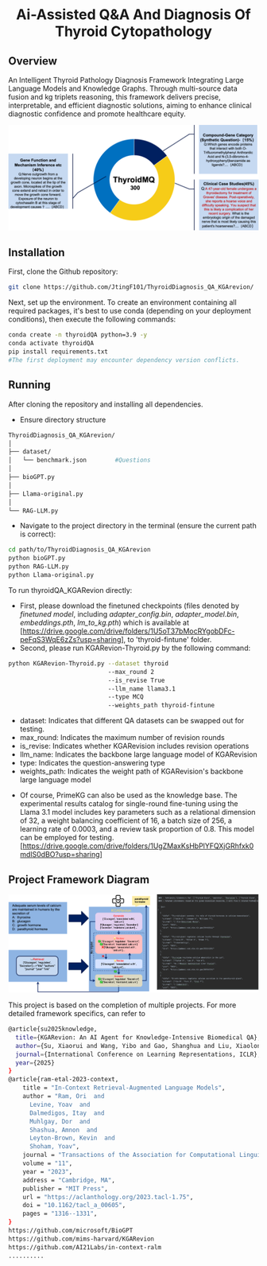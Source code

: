 <h1 align="center">
Ai-Assisted Q&A And Diagnosis Of Thyroid Cytopathology
</h1>

##  Overview 
An Intelligent Thyroid Pathology Diagnosis Framework Integrating Large Language Models and Knowledge Graphs. Through multi-source data fusion and kg triplets reasoning, this framework delivers precise, interpretable, and efficient diagnostic solutions, aiming to enhance clinical diagnostic confidence and promote healthcare equity.

![Thyroid QA300](https://github.com/JtingF101/ThyroidDiagnosis_QA_KGArevion/blob/main/dataset/README_pic/ThyroidMQ-300.png)

##   Installation

First, clone the Github repository:

```bash
git clone https://github.com/JtingF101/ThyroidDiagnosis_QA_KGArevion/
```

Next, set up the environment. To create an environment containing all required packages, it's best to use conda (depending on your deployment conditions), then execute the following commands:

```bash
conda create -n thyroidQA python=3.9 -y
conda activate thyroidQA
pip install requirements.txt 
#The first deployment may encounter dependency version conflicts.
```

##  Running

After cloning the repository and installing all dependencies. 
- Ensure directory structure
```bash
ThyroidDiagnosis_QA_KGArevion/
│
├── dataset/
│   └── benchmark.json        #Questions
│
├── bioGPT.py             
│
├── Llama-original.py 
│
└── RAG-LLM.py 
```
- Navigate to the project directory in the terminal (ensure the current path is correct):
```bash
cd path/to/ThyroidDiagnosis_QA_KGArevion
python bioGPT.py
python RAG-LLM.py
python Llama-original.py
```

To run thyroidQA_KGARevion directly:
- First, please download the finetuned checkpoints (files denoted by *finetuned model*, including *adapter_config.bin*, *adapter_model.bin*, *embeddings.pth*, *lm_to_kg.pth*) which is available at [https://drive.google.com/drive/folders/1U5oT37bMocRYgobDFc-peFqS3WqE6zZs?usp=sharing], to 'thyroid-fintune' folder.
- Second, please run KGARevion-Thyroid.py by the following command:
   
```bash
python KGARevion-Thyroid.py --dataset thyroid
                            --max_round 2 
                            --is_revise True 
                            --llm_name llama3.1
                            --type MCQ
                            --weights_path thyroid-fintune
```
* dataset: Indicates that different QA datasets can be swapped out for testing.
* max_round: Indicates the maximum number of revision rounds
* is_revise: Indicates whether KGARevision includes revision operations
* llm_name: Indicates the backbone large language model of KGARevision
* type: Indicates the question-answering type
* weights_path: Indicates the weight path of KGARevision's backbone large language model

- Of course, PrimeKG can also be used as the knowledge base. The experimental results catalog for single-round fine-tuning using the Llama 3.1 model includes key parameters such as a relational dimension of 32, a weight balancing coefficient of 16, a batch size of 256, a learning rate of 0.0003, and a review task proportion of 0.8. This model can be employed for testing.
[https://drive.google.com/drive/folders/1UgZMaxKsHbPlYFQXjGRhfxk0mdlS0dBO?usp=sharing]

##   Project Framework Diagram
![KGARevion_Thyroid framework](https://github.com/JtingF101/ThyroidDiagnosis_QA_KGArevion/blob/main/dataset/README_pic/Framwork.png)

This project is based on the completion of multiple projects. For more detailed framework specifics, can refer to
```bash
@article{su2025knowledge,
  title={KGARevion: An AI Agent for Knowledge-Intensive Biomedical QA},
  author={Su, Xiaorui and Wang, Yibo and Gao, Shanghua and Liu, Xiaolong and Giunchiglia, Valentina and Clevert, Djork-Arn{\'e} and Zitnik, Marinka},
  journal={International Conference on Learning Representations, ICLR},
  year={2025}
}
@article{ram-etal-2023-context,
    title = "In-Context Retrieval-Augmented Language Models",
    author = "Ram, Ori  and
      Levine, Yoav  and
      Dalmedigos, Itay  and
      Muhlgay, Dor  and
      Shashua, Amnon  and
      Leyton-Brown, Kevin  and
      Shoham, Yoav",
    journal = "Transactions of the Association for Computational Linguistics",
    volume = "11",
    year = "2023",
    address = "Cambridge, MA",
    publisher = "MIT Press",
    url = "https://aclanthology.org/2023.tacl-1.75",
    doi = "10.1162/tacl_a_00605",
    pages = "1316--1331",
}
https://github.com/microsoft/BioGPT
https://github.com/mims-harvard/KGARevion
https://github.com/AI21Labs/in-context-ralm
..........
```
